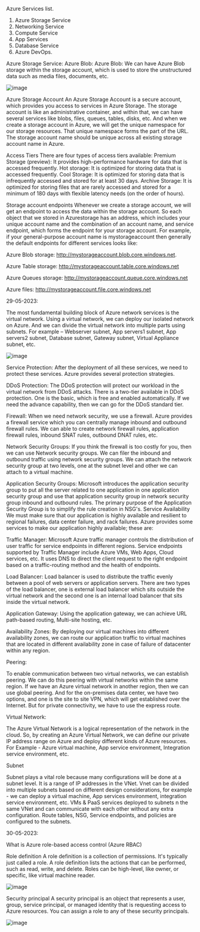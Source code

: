Azure Services list.
1.	Azure Storage Service
2.	Networking Service
3.	Compute Service
4.	App Services
5.	Database Service
6.	Azure DevOps.

Azure Storage Service:
 Azure Blob:
 Azure Blob: We can have Azure Blob storage within the storage account, which is used to store the unstructured data such as media files, documents, etc.


![image](https://github.com/krishnamsdpl/latest-info/assets/30367367/4dab1f3d-0d16-499f-b72f-e23c190cbf48)



Azure Storage Account
An Azure Storage Account is a secure account, which provides you access to services in Azure Storage. 
The storage account is like an administrative container, and within that, 
we can have several services like blobs, files, queues, tables, disks, etc. And when we create a storage account in Azure, we will get the unique namespace for our storage resources. That unique namespace forms the part of the URL. The storage account name should be unique across all existing storage account name in Azure.


Access Tiers
There are four types of access tiers available:
Premium Storage (preview): 
It provides high-performance hardware for data that is accessed frequently.
Hot storage: It is optimized for storing data that is accessed frequently.
Cool Storage: It is optimized for storing data that is infrequently accessed and stored for at least 30 days.
Archive Storage: It is optimized for storing files that are rarely accessed and stored for a minimum of 180 days with flexible latency needs (on the order of hours). 

Storage account endpoints
Whenever we create a storage account, we will get an endpoint to access the data within the storage account. So each object that we stored in Azurestorage has an address, which includes your unique account name and the combination of an account name, and service endpoint, which forms the endpoint for your storage account.
For example, if your general-purpose account name is mystorageaccount then generally the default endpoints for different services looks like:

Azure Blob storage: http://mystorageaccount.blob.core.windows.net.

Azure Table storage: http://mystorageaccount.table.core.windows.net

Azure Queues storage: http://mystorageaccount.queue.core.windows.net

Azure files: http://mystorageaccount.file.core.windows.net


29-05-2023:

The most fundamental building block of Azure network services is the virtual network. Using a virtual network, we can deploy our isolated network on Azure. And we can divide the virtual network into multiple parts using subnets. 
For example –
Webserver subnet, 
App servers1 subnet, 
App servers2 subnet, 
Database subnet, 
Gateway subnet, 
Virtual Appliance subnet, etc.


![image](https://github.com/krishnamsdpl/latest-info/assets/30367367/d81717a9-d81f-41a6-b53f-75db2bc8dffe)


Service Protection: After the deployment of all these services, we need to protect these services. Azure provides several protection strategies.

DDoS Protection: The DDoS protection will protect our workload in the virtual network from DDoS attacks. There is a two-tier available in DDoS protection. One is the basic, which is free and enabled automatically. If we need the advance capability, then we can go for the DDoS standard tier.

Firewall: When we need network security, we use a firewall. Azure provides a firewall service which you can centrally manage inbound and outbound firewall rules. 
We can able to create network firewall rules, application firewall rules, inbound SNAT rules, outbound DNAT rules, etc.

Network Security Groups: If you think the firewall is too costly for you, then we can use Network security groups. We can filer the inbound and outbound traffic using network security groups. We can attach the network security group at two levels, one at the subnet level and other we can attach to a virtual machine.

Application Security Groups: Microsoft introduces the application security group to put all the server related to one application in one application security group and use that application security group in network security group inbound and outbound rules. The primary purpose of the Application Security Group is to simplify the rule creation in NSG's.
Service Availability We must make sure that our application is highly available and resilient to regional failures, data center failure, and rack failures. Azure provides some services to make our application highly available; these are:

Traffic Manager: Microsoft Azure traffic manager controls the distribution of user traffic for service endpoints in different regions. 
Service endpoints supported by Traffic Manager include Azure VMs, Web Apps, Cloud services, etc.
It uses DNS to direct the client request to the right endpoint based on a traffic-routing method and the health of endpoints.

Load Balancer: Load balancer is used to distribute the traffic evenly between a pool of web servers or application servers. 
There are two types of the load balancer, one is external load balancer which sits outside the virtual network and the second one is an internal load balancer that sits inside the virtual network.

Application Gateway: Using the application gateway, we can achieve URL path-based routing, Multi-site hosting, etc.

Availability Zones: By deploying our virtual machines into different availability zones, 
we can route our application traffic to virtual machines that are located in different availability zone in case of failure of datacenter within any region.

Peering: 

To enable communication between two virtual networks, we can establish peering. 
We can do this peering with virtual networks within the same region. If we have an Azure virtual network in another region,
then we can use global peering. And for the on-premises data center, we have two options, and one is the site to site VPN, 
which will get established over the Internet. But for private connectivity, we have to use the express route.

Virtual Network:

The Azure Virtual Network is a logical representation of the network in the cloud. So, by creating an Azure Virtual Network, we can define our private IP address range on Azure and deploy different kinds of Azure resources. For Example - Azure virtual machine, App service environment, Integration service environment, etc.

Subnet

Subnet plays a vital role because many configurations will be done at a subnet level. It is a range of IP addresses in the VNet. 
Vnet can be divided into multiple subnets based on different design considerations, 
for example - we can deploy a virtual machine, App services environment, integration service environment, etc. 
VMs & PaaS services deployed to subnets n the same VNet and can communicate with each other without any extra configuration.
Route tables, NSG, Service endpoints, and policies are configured to the subnets.

30-05-2023:

What is Azure role-based access control (Azure RBAC)

Role definition
A role definition is a collection of permissions. It's typically just called a role. A role definition lists the actions that can be performed, such as read, write, and delete. Roles can be high-level, like owner, or specific, like virtual machine reader.

![image](https://github.com/krishnamsdpl/latest-info/assets/30367367/f7471353-e3c1-46ff-8969-bfb1766be682)


Security principal
A security principal is an object that represents a user, group, service principal, or managed identity that is requesting access to Azure resources. You can assign a role to any of these security principals.

![image](https://github.com/krishnamsdpl/latest-info/assets/30367367/d42d07c8-f262-45ee-baaa-b3e91fea18c6)



